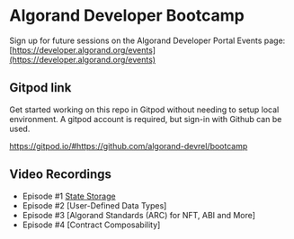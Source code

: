 # Algorand Developer Bootcamp
Sign up for future sessions on the Algorand Developer Portal Events page: [https://developer.algorand.org/events](https://developer.algorand.org/events)

## Gitpod link
Get started working on this repo in Gitpod without needing to setup local environment. A gitpod account is required, but sign-in with Github can be used.

https://gitpod.io/#https://github.com/algorand-devrel/bootcamp

## Video Recordings
- Episode #1 [State Storage](https://youtu.be/FDAi6kHg-Zs)
- Episode #2 [User-Defined Data Types]
- Episode #3 [Algorand Standards (ARC) for NFT, ABI and More]
- Episode #4 [Contract Composability]
